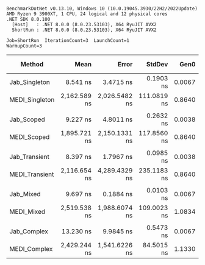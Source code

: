 ```

BenchmarkDotNet v0.13.10, Windows 10 (10.0.19045.3930/22H2/2022Update)
AMD Ryzen 9 3900XT, 1 CPU, 24 logical and 12 physical cores
.NET SDK 8.0.100
  [Host]   : .NET 8.0.0 (8.0.23.53103), X64 RyuJIT AVX2
  ShortRun : .NET 8.0.0 (8.0.23.53103), X64 RyuJIT AVX2

Job=ShortRun  IterationCount=3  LaunchCount=1  
WarmupCount=3  

```
| Method         | Mean         | Error         | StdDev      | Gen0   | Gen1   | Allocated | Alloc Ratio |
|--------------- |-------------:|--------------:|------------:|-------:|-------:|----------:|------------:|
| Jab_Singleton  |     8.541 ns |     3.4715 ns |   0.1903 ns | 0.0067 |      - |      56 B |        1.00 |
| MEDI_Singleton | 2,162.589 ns | 2,026.5482 ns | 111.0819 ns | 0.8640 | 0.2155 |    7232 B |           ? |
|                |              |               |             |        |        |           |             |
| Jab_Scoped     |     9.227 ns |     4.8011 ns |   0.2632 ns | 0.0038 |      - |      32 B |        1.00 |
| MEDI_Scoped    | 1,895.721 ns | 2,150.1331 ns | 117.8560 ns | 0.8640 | 0.2155 |    7232 B |           ? |
|                |              |               |             |        |        |           |             |
| Jab_Transient  |     8.397 ns |     1.7967 ns |   0.0985 ns | 0.0038 |      - |      32 B |        1.00 |
| MEDI_Transient | 2,116.654 ns | 4,289.4329 ns | 235.1183 ns | 0.8640 | 0.2155 |    7232 B |           ? |
|                |              |               |             |        |        |           |             |
| Jab_Mixed      |     9.697 ns |     0.1884 ns |   0.0103 ns | 0.0067 |      - |      56 B |        1.00 |
| MEDI_Mixed     | 2,519.538 ns | 1,988.6074 ns | 109.0023 ns | 1.0834 | 0.2689 |    9064 B |           ? |
|                |              |               |             |        |        |           |             |
| Jab_Complex    |    13.230 ns |     9.9845 ns |   0.5473 ns | 0.0067 |      - |      56 B |        1.00 |
| MEDI_Complex   | 2,429.244 ns | 1,541.6226 ns |  84.5015 ns | 1.1330 | 0.2823 |    9496 B |           ? |
